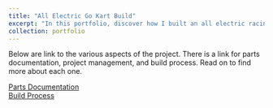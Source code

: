 ```yaml
---
title: "All Electric Go Kart Build"
excerpt: "In this portfolio, discover how I built an all electric racing go-kart capable of 30mph from scratch!"
collection: portfolio
---
```


Below are  link to the various aspects of the project. There is a link for parts documentation, project management, and build process. Read on to find more about each one.

[Parts Documentation](/rishba15.github.io//internal-portfolio-links/parts-documentation/)
<br>
[Build Process](/rishba15.github.io//internal-portfolio-links/build-process/)